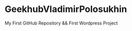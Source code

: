 GeekhubVladimirPolosukhin
=========================

My First GitHub Repository &amp;&amp; First Wordpress Project
